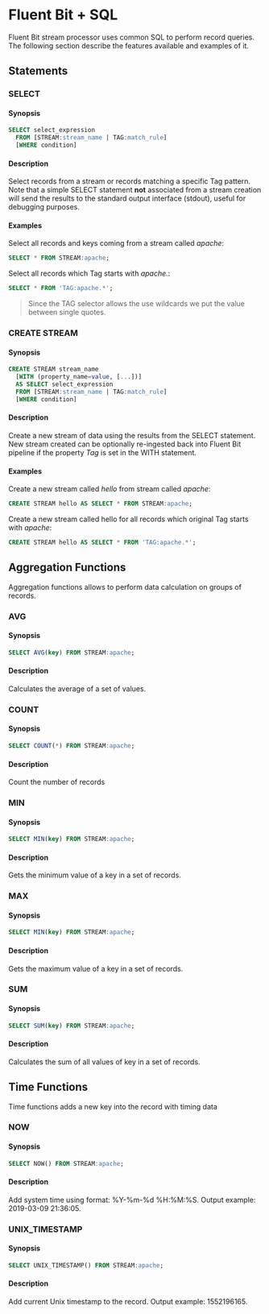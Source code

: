 # Fluent Bit + SQL

Fluent Bit stream processor uses common SQL to perform record queries. The following section describe the features available and examples of it.

## Statements

### SELECT

#### Synopsis

```sql
SELECT select_expression
  FROM [STREAM:stream_name | TAG:match_rule]
  [WHERE condition]
```

#### Description

Select records from a stream or records matching a specific Tag pattern. Note that a simple SELECT statement __not__ associated from a stream creation will send the results to the standard output interface (stdout), useful for debugging purposes.

#### Examples

Select all records and keys coming from a stream called _apache_:

```sql
SELECT * FROM STREAM:apache;
```

Select all records which Tag starts with _apache._:

```sql
SELECT * FROM 'TAG:apache.*';
```

> Since the TAG selector allows the use wildcards we put the value between single quotes.

### CREATE STREAM

#### Synopsis

```sql
CREATE STREAM stream_name
  [WITH (property_name=value, [...])]
  AS SELECT select_expression
  FROM [STREAM:stream_name | TAG:match_rule]
  [WHERE condition]
```

#### Description

Create a new stream of data using the results from the SELECT statement. New stream created can be optionally re-ingested back into Fluent Bit pipeline if the property _Tag_ is set in the WITH statement. 

#### Examples

Create a new stream called _hello_ from stream called _apache_:

```sql
CREATE STREAM hello AS SELECT * FROM STREAM:apache;
```

Create a new stream called hello for all records which original Tag starts with _apache_:

```sql
CREATE STREAM hello AS SELECT * FROM 'TAG:apache.*';
```

## Aggregation Functions

Aggregation functions allows to perform data calculation on groups of records.

### AVG

#### Synopsis

```sql
SELECT AVG(key) FROM STREAM:apache;
```

#### Description

Calculates the average of a set of values.

### COUNT

#### Synopsis

```sql
SELECT COUNT(*) FROM STREAM:apache;
```

#### Description

Count the number of records

### MIN

#### Synopsis

```sql
SELECT MIN(key) FROM STREAM:apache;
```

#### Description

Gets the minimum value of a key in a set of records.

### MAX

#### Synopsis

```sql
SELECT MIN(key) FROM STREAM:apache;
```

#### Description

Gets the maximum value of a key in a set of records.

### SUM

#### Synopsis

```sql
SELECT SUM(key) FROM STREAM:apache;
```

#### Description

Calculates the sum of all values of key in a set of records.

## Time Functions

Time functions adds a new key into the record with timing data

### NOW

#### Synopsis

```sql
SELECT NOW() FROM STREAM:apache;
```

#### Description

Add system time using format: %Y-%m-%d %H:%M:%S. Output example: 2019-03-09 21:36:05.

### UNIX_TIMESTAMP

#### Synopsis

```sql
SELECT UNIX_TIMESTAMP() FROM STREAM:apache;
```

#### Description

Add current Unix timestamp to the record. Output example: 1552196165.

